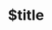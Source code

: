 ---
title: $title
second_title: Справочник по API GroupDocs.Classification для .NET
description: $description
type: docs
weight: $weight
url: /ru/net/$ref/
---